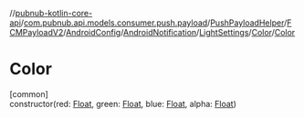 //[pubnub-kotlin-core-api](../../../../../../../../index.md)/[com.pubnub.api.models.consumer.push.payload](../../../../../../index.md)/[PushPayloadHelper](../../../../../index.md)/[FCMPayloadV2](../../../../index.md)/[AndroidConfig](../../../index.md)/[AndroidNotification](../../index.md)/[LightSettings](../index.md)/[Color](index.md)/[Color](-color.md)

# Color

[common]\
constructor(red: [Float](https://kotlinlang.org/api/core/kotlin-stdlib/kotlin/-float/index.html), green: [Float](https://kotlinlang.org/api/core/kotlin-stdlib/kotlin/-float/index.html), blue: [Float](https://kotlinlang.org/api/core/kotlin-stdlib/kotlin/-float/index.html), alpha: [Float](https://kotlinlang.org/api/core/kotlin-stdlib/kotlin/-float/index.html))
